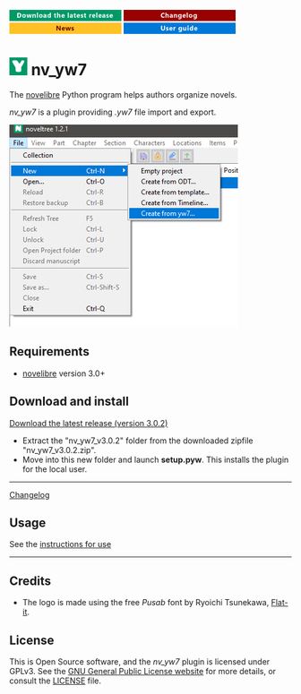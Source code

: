 [![Download the latest release](docs/img/download-button.png)](https://github.com/peter88213/nv_yw7/raw/main/dist/nv_yw7_v3.0.2.zip)
[![Changelog](docs/img/changelog-button.png)](docs/changelog.md)
[![News](docs/img/news-button.png)](https://github.com/peter88213/novelibre/discussions/1)
[![Online help](docs/img/help-button.png)](docs/usage.md)


# ![Y](icons/yLogo32.png) nv_yw7

The [novelibre](https://github.com/peter88213/novelibre/) Python program helps authors organize novels.  

*nv_yw7* is a plugin providing *.yw7* file import and export. 

![Screenshot](docs/Screenshots/screen01.png)

## Requirements

- [novelibre](https://github.com/peter88213/novelibre/) version 3.0+

## Download and install

[Download the latest release (version 3.0.2)](https://github.com/peter88213/nv_yw7/raw/main/dist/nv_yw7_v3.0.2.zip)

- Extract the "nv_yw7_v3.0.2" folder from the downloaded zipfile "nv_yw7_v3.0.2.zip".
- Move into this new folder and launch **setup.pyw**. This installs the plugin for the local user.

---

[Changelog](docs/changelog.md)

## Usage

See the [instructions for use](docs/usage.md)

---

## Credits

- The logo is made using the free *Pusab* font by Ryoichi Tsunekawa, [Flat-it](http://flat-it.com/).

## License

This is Open Source software, and the *nv_yw7* plugin is licensed under GPLv3. See the
[GNU General Public License website](https://www.gnu.org/licenses/gpl-3.0.en.html) for more
details, or consult the [LICENSE](https://github.com/peter88213/nv_yw7/blob/main/LICENSE) file.
